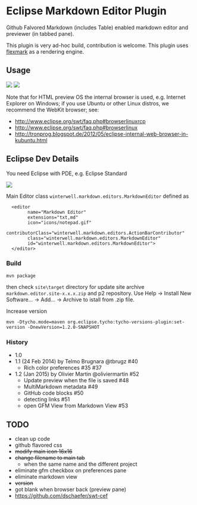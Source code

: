# Eclipse Markdown Editor Plugin

Github Falvored Markdown (includes Table) enabled markdown editor and previewer (in tabbed pane).

This plugin is very ad-hoc build, contribution is welcome.
This plugin uses [flexmark](https://github.com/vsch/flexmark-java) as a rendering engine.

## Usage

![](https://lh3.googleusercontent.com/h6sBMwCYRs3Cx49IDR8OPWpjCeXi9k0C5c28Z4FQAEhYgs3nE8F44XePI_vCq15mgEf0ym5eTIOq4GEAGA=w360-h440-rw)
![](https://lh3.googleusercontent.com/vqf4DNm9Ww2d1P5_onVjQEBNBYuhwRoRXs5EVU6hM2qfd8uL4DcVqvUgc89q79XQm0NKlL8CjRUka9bo0Q=w350-h440-rw)

Note that for HTML preview OS the internal browser is used, e.g. Internet Explorer on Windows; if you use Ubuntu or other Linux distros, we recommend the WebKit browser; see:

- <http://www.eclipse.org/swt/faq.php#browserlinuxrcp>
- <http://www.eclipse.org/swt/faq.php#browserlinux>
- <http://tronprog.blogspot.de/2012/05/eclipse-internal-web-browser-in-kubuntu.html>

## Eclipse Dev Details

You need Eclipse with PDE, e.g. Eclipse Standard



![](overview.png)

Main Editor class `winterwell.markdown.editors.MarkdownEditor` defined as

      <editor
            name="Markdown Editor"
            extensions="txt,md"
            icon="icons/notepad.gif"
            contributorClass="winterwell.markdown.editors.ActionBarContributor"
            class="winterwell.markdown.editors.MarkdownEditor"
            id="winterwell.markdown.editors.MarkdownEditor">
      </editor>

### Build

	mvn package
      
then check `site\target` directory for update site archive `markdown.editor.site-x.x.x.zip` and p2 repository.
Use Help -> Install New Software... -> Add... -> Archive to istall from .zip file.

Increase version

	mvn -Dtycho.mode=maven org.eclipse.tycho:tycho-versions-plugin:set-version -DnewVersion=1.2.0-SNAPSHOT

### History

- 1.0
- 1.1 (24 Feb 2014) by Telmo Brugnara @tbrugz #40
  - Rich color preferences #35 #37
- 1.2 (Jan 2015) by Olivier Martin @oliviermartin #52
  - Update preview when the file is saved #48
  - MultiMarkdown metadata #49
  - GitHub code blocks #50
  - detecting links #51
  - open GFM View from Markdown View #53

## TODO

 * clean up code
 * github flavored css
 * ~~modify main icon 16x16~~
 * ~~change filename to main tab~~
   * when the same name and the different project
 * eliminate gfm checkbox on preferences pane
 * eliminate markdown view
 * ~~version~~
 * got blank when browser back (preview pane)
 * https://github.com/dschaefer/swt-cef
